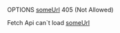 OPTIONS [someUrl](http://......) 405 (Not Allowed)

Fetch Api can`t load [someUrl](http://......)  
